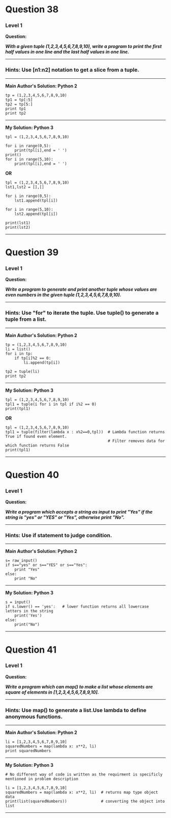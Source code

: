 # Question 38
### Level 1

**Question:**

***With a given tuple (1,2,3,4,5,6,7,8,9,10), write a program to print the first half values in one line and the last half values in one line.***

----------------------
### Hints: Use [n1:n2] notation to get a slice from a tuple.

-------------------

**Main Author's Solution: Python 2**
```
tp = (1,2,3,4,5,6,7,8,9,10)
tp1 = tp[:5]
tp2 = tp[5:]
print tp1
print tp2
```
----------------
**My Solution: Python 3**
```
tpl = (1,2,3,4,5,6,7,8,9,10)

for i in range(0,5):
    print(tpl[i],end = ' ')
print()
for i in range(5,10):
    print(tpl[i],end = ' ')
```
**OR**
```
tpl = (1,2,3,4,5,6,7,8,9,10)
lst1,lst2 = [],[]

for i in range(0,5):
    lst1.append(tpl[i])

for i in range(5,10):
    lst2.append(tpl[i])

print(lst1)
print(lst2)
```
------------------

# Question 39
### Level 1

**Question:**

***Write a program to generate and print another tuple whose values are even numbers in the given tuple (1,2,3,4,5,6,7,8,9,10).***

----------------------
### Hints: Use "for" to iterate the tuple. Use tuple() to generate a tuple from a list.

-------------------

**Main Author's Solution: Python 2**
```
tp = (1,2,3,4,5,6,7,8,9,10)
li = list()
for i in tp:
	if tp[i]%2 == 0:
		li.append(tp[i])

tp2 = tuple(li)
print tp2
```
----------------
**My Solution: Python 3**
```
tpl = (1,2,3,4,5,6,7,8,9,10)
tpl1 = tuple(i for i in tpl if i%2 == 0)
print(tpl1)
```
**OR**
```
tpl = (1,2,3,4,5,6,7,8,9,10)
tpl1 = tuple(filter(lambda x : x%2==0,tpl))  # Lambda function returns True if found even element.
                                             # Filter removes data for which function returns False
print(tpl1)
```
----------------

# Question 40
### Level 1

**Question:**

***Write a program which accepts a string as input to print "Yes" if the string is "yes" or "YES" or "Yes", otherwise print "No".***

----------------------
### Hints: Use if statement to judge condition.

-------------------
**Main Author's Solution: Python 2**
```
s= raw_input()
if s=="yes" or s=="YES" or s=="Yes":
    print "Yes"
else:
    print "No"
```
----------------
**My Solution: Python 3**
```
s = input()
if s.lower() == 'yes':   # lower function returns all lowercase letters in the string
    print('Yes')
else:
    print("No")
```
----------------

# Question 41
### Level 1

**Question:**

***Write a program which can map() to make a list whose elements are square of elements in [1,2,3,4,5,6,7,8,9,10].***

----------------------
### Hints: Use map() to generate a list.Use lambda to define anonymous functions.

-------------------

**Main Author's Solution: Python 2**
```
li = [1,2,3,4,5,6,7,8,9,10]
squaredNumbers = map(lambda x: x**2, li)
print squaredNumbers
```
----------------
**My Solution: Python 3**
```
# No different way of code is written as the requirment is specificly mentioned in problem description

li = [1,2,3,4,5,6,7,8,9,10]
squaredNumbers = map(lambda x: x**2, li)  # returns map type object data
print(list(squaredNumbers))               # converting the object into list
```
--------------
